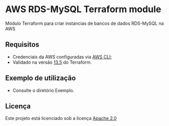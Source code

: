  # AWS RDS-MySQL Terraform module

Módulo Terraform para criar instancias de bancos de dados RDS-MySQL na AWS

## Requisitos

* Credenciais da AWS configuradas via [AWS CLI](https://docs.aws.amazon.com/cli/latest/userguide/cli-chap-configure.html);
* Validado na versão [13.5](https://releases.hashicorp.com/terraform/0.13.5/) do Terraform.

## Exemplo de utilização

* Consulte o diretório Exemplo.

## Licença
Este projeto está licenciado sob a licença [Apache 2.0](https://www.apache.org/licenses/LICENSE-2.0)